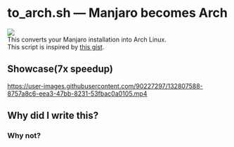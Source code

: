 # to_arch.sh — Manjaro becomes Arch
![](https://img.shields.io/github/downloads/kskeigrshi/manjaro-to-archlinux.sh/total)<br>
This converts your Manjaro installation into Arch Linux.<br>This script is inspired by [this gist](https://gist.github.com/mariuszkurek/bff8a821076f5406b15fe9be528957b6/).<br>

## Showcase(7x speedup)

https://user-images.githubusercontent.com/90227297/132807588-8757a8c6-eea3-47bb-8231-53fbac0a0105.mp4

## Why did I write this?

### Why not?
